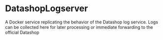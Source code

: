 # DatashopLogserver
A Docker service replicating the behavior of the Datashop log service. Logs can be collected here for later processing or immediate forwarding to the official Datashop
